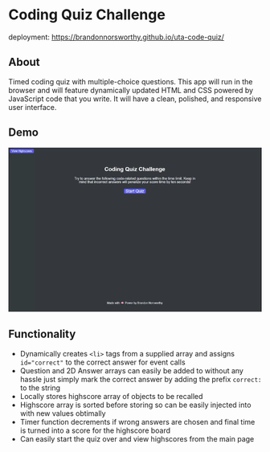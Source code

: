 # Coding Quiz Challenge

deployment: https://brandonnorsworthy.github.io/uta-code-quiz/

## About
Timed coding quiz with multiple-choice questions. This app will run in the browser and will feature dynamically updated HTML and CSS powered by JavaScript code that you write. It will have a clean, polished, and responsive user interface.

## Demo
![gif of demo](/assets/images/demo_desktop.gif)

## Functionality
- Dynamically creates ```<li>``` tags from a supplied array and assigns ```id="correct"``` to the correct answer for event calls
- Question and 2D Answer arrays can easily be added to without any hassle just simply mark the correct answer by adding the prefix ```correct:``` to the string
- Locally stores highscore array of objects to be recalled
- Highscore array is sorted before storing so can be easily injected into with new values obtimally
- Timer function decrements if wrong answers are chosen and final time is turned into a score for the highscore board
- Can easily start the quiz over and view highscores from the main page